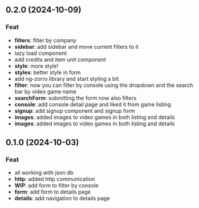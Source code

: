 ## 0.2.0 (2024-10-09)

### Feat

- **filters**: filter by company
- **sidebar**: add sidebar and move current filters to it
- lazy load component
- add credits and item unit component
- **style**: more style!
- **styles**: better style in form
- add ng-zorro library and start styling a bit
- **filter**: now you can filter by console using the dropdown and the search bar by video game name
- **searchForm**: submitting the form now also filters
- **console**: add console detail page and liked it from game listing
- **signup**: add signup component and signup form
- **images**: added images to video games in both listing and details
- **images**: added images to video games in both listing and details

## 0.1.0 (2024-10-03)

### Feat

- all working with json db
- **http**: added http communication
- **WIP**: add form to filter by console
- **form**: add form to details page
- **details**: add navigation to details page
